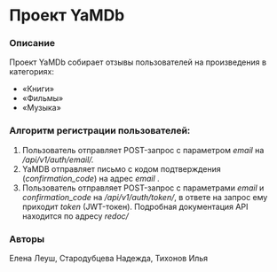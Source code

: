 # Проект YaMDb

### Описание
Проект YaMDb собирает отзывы пользователей на произведения в категориях:
- «Книги»
- «Фильмы»
- «Музыка»

### Алгоритм регистрации пользователей:
1. Пользователь отправляет POST-запрос с параметром *email* на */api/v1/auth/email/.*
2. YaMDB отправляет письмо с кодом подтверждения (*confirmation_code*) на адрес *email* .
3. Пользователь отправляет POST-запрос с параметрами *email* и *confirmation_code* на 
*/api/v1/auth/token/*, в ответе на запрос ему приходит *token* (JWT-токен).
Подробная документация API находится по адресу *redoc/*

### Авторы
Елена Леуш, Стародубцева Надежда, Тихонов Илья
